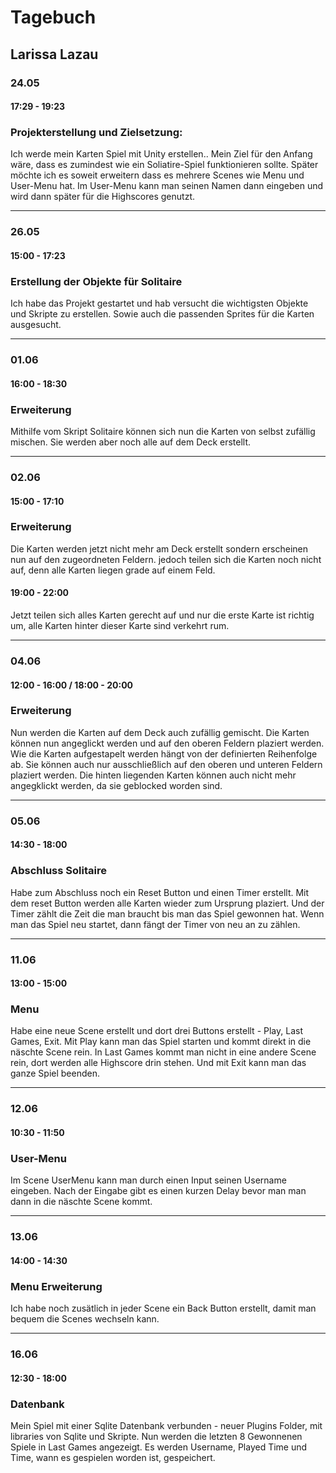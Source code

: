 # Tagebuch
## Larissa Lazau 

### 24.05

#### 17:29 - 19:23
### Projekterstellung und Zielsetzung:
Ich werde mein Karten Spiel mit Unity erstellen.. Mein Ziel für den Anfang wäre, dass es zumindest wie ein Soliatire-Spiel funktionieren sollte. Später möchte ich es soweit
erweitern dass es mehrere Scenes wie Menu und User-Menu hat. Im User-Menu kann man seinen Namen dann eingeben und wird dann später für die Highscores genutzt.

-------
### 26.05

#### 15:00 - 17:23
### Erstellung der Objekte für Solitaire
Ich habe das Projekt gestartet und hab versucht die wichtigsten Objekte und Skripte zu erstellen. Sowie auch die passenden Sprites für die  Karten ausgesucht.

-------
### 01.06

#### 16:00 - 18:30
### Erweiterung
Mithilfe vom Skript Solitaire können sich nun die Karten von selbst zufällig mischen. Sie werden aber noch alle auf dem Deck erstellt.

-------
### 02.06

#### 15:00 - 17:10
### Erweiterung
Die Karten werden jetzt nicht mehr am Deck erstellt sondern erscheinen nun auf den zugeordneten Feldern. jedoch teilen sich die Karten noch nicht auf, denn alle Karten
liegen grade auf einem Feld.

#### 19:00 - 22:00
Jetzt teilen sich alles Karten gerecht auf und nur die erste Karte ist richtig um, alle Karten hinter dieser Karte sind verkehrt rum.

-------
### 04.06

#### 12:00 - 16:00 / 18:00 - 20:00
### Erweiterung
Nun werden die Karten auf dem Deck auch zufällig gemischt. Die Karten können nun angeglickt werden und auf den oberen Feldern plaziert werden. Wie die Karten aufgestapelt
werden hängt von der definierten Reihenfolge ab. Sie können auch nur ausschließlich auf den oberen und unteren Feldern plaziert werden.
Die hinten liegenden Karten können auch nicht mehr angegklickt werden, da sie geblocked worden sind.

-------
### 05.06

#### 14:30 - 18:00
### Abschluss Solitaire
Habe zum Abschluss noch ein Reset Button und einen Timer erstellt. Mit dem reset Button werden alle Karten wieder zum Ursprung plaziert. Und der Timer zählt die Zeit
die man braucht bis man das Spiel gewonnen hat. Wenn man das Spiel neu startet, dann fängt der Timer von neu an zu zählen.

-------
### 11.06

#### 13:00 - 15:00
### Menu
Habe eine neue Scene erstellt und dort drei Buttons erstellt - Play, Last Games, Exit. Mit Play kann man das Spiel starten und kommt direkt in die näschte Scene rein.
In Last Games kommt man nicht in eine andere Scene rein, dort werden alle Highscore drin stehen. Und mit Exit kann man das ganze Spiel beenden.  

-------
### 12.06

#### 10:30 - 11:50
### User-Menu
Im Scene UserMenu kann man durch einen Input seinen Username eingeben. Nach der Eingabe gibt es einen kurzen Delay bevor man man dann in die näschte Scene kommt. 

-------
### 13.06

#### 14:00 - 14:30
### Menu Erweiterung
Ich habe noch zusätlich in jeder Scene ein Back Button erstellt, damit man bequem die Scenes wechseln kann.

-------
### 16.06

#### 12:30 - 18:00
### Datenbank
Mein Spiel mit einer Sqlite Datenbank verbunden - neuer Plugins Folder, mit libraries von Sqlite und Skripte. Nun werden die letzten 8 Gewonnenen Spiele in Last Games angezeigt. Es werden Username, Played Time und Time, wann es gespielen worden ist, gespeichert.



